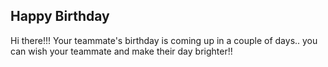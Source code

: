 ## Happy Birthday 

Hi there!!! Your teammate's birthday is coming up in a couple of days.. you can wish your teammate and make their day brighter!!
